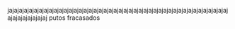 jajajajajajajajajajajajajajajajajajajajajajajajajajajajajajajajajajajajajajajajajajajajajajajajajajajajaj
putos fracasados